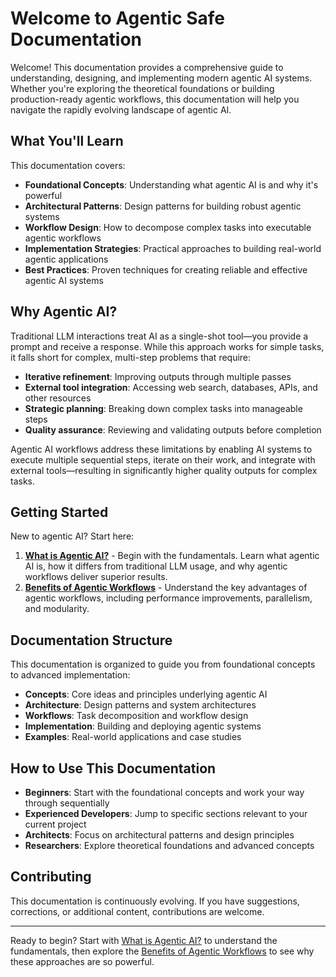 # Welcome to Agentic Safe Documentation

Welcome! This documentation provides a comprehensive guide to understanding, designing, and implementing modern agentic AI systems. Whether you're exploring the theoretical foundations or building production-ready agentic workflows, this documentation will help you navigate the rapidly evolving landscape of agentic AI.

## What You'll Learn

This documentation covers:

- **Foundational Concepts**: Understanding what agentic AI is and why it's powerful
- **Architectural Patterns**: Design patterns for building robust agentic systems
- **Workflow Design**: How to decompose complex tasks into executable agentic workflows
- **Implementation Strategies**: Practical approaches to building real-world agentic applications
- **Best Practices**: Proven techniques for creating reliable and effective agentic AI systems

## Why Agentic AI?

Traditional LLM interactions treat AI as a single-shot tool—you provide a prompt and receive a response. While this approach works for simple tasks, it falls short for complex, multi-step problems that require:

- **Iterative refinement**: Improving outputs through multiple passes
- **External tool integration**: Accessing web search, databases, APIs, and other resources
- **Strategic planning**: Breaking down complex tasks into manageable steps
- **Quality assurance**: Reviewing and validating outputs before completion

Agentic AI workflows address these limitations by enabling AI systems to execute multiple sequential steps, iterate on their work, and integrate with external tools—resulting in significantly higher quality outputs for complex tasks.

## Getting Started

New to agentic AI? Start here:

1. **[What is Agentic AI?](introduction-to-agentic-ai/what-is-agentic-ai.md)** - Begin with the fundamentals. Learn what agentic AI is, how it differs from traditional LLM usage, and why agentic workflows deliver superior results.
2. **[Benefits of Agentic Workflows](introduction-to-agentic-ai/benefits-of-agentic-workflows.md)** - Understand the key advantages of agentic workflows, including performance improvements, parallelism, and modularity.

## Documentation Structure

This documentation is organized to guide you from foundational concepts to advanced implementation:

- **Concepts**: Core ideas and principles underlying agentic AI
- **Architecture**: Design patterns and system architectures
- **Workflows**: Task decomposition and workflow design
- **Implementation**: Building and deploying agentic systems
- **Examples**: Real-world applications and case studies

## How to Use This Documentation

- **Beginners**: Start with the foundational concepts and work your way through sequentially
- **Experienced Developers**: Jump to specific sections relevant to your current project
- **Architects**: Focus on architectural patterns and design principles
- **Researchers**: Explore theoretical foundations and advanced concepts

## Contributing

This documentation is continuously evolving. If you have suggestions, corrections, or additional content, contributions are welcome.

---

Ready to begin? Start with [What is Agentic AI?](introduction-to-agentic-ai/what-is-agentic-ai.md) to understand the fundamentals, then explore the [Benefits of Agentic Workflows](introduction-to-agentic-ai/benefits-of-agentic-workflows.md) to see why these approaches are so powerful.
